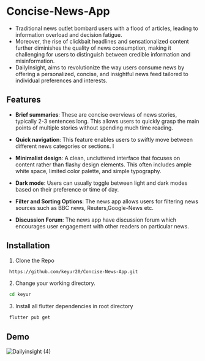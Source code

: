 # Concise-News-App

- Traditional news outlet bombard users with a flood of articles, leading to information overload and decision fatigue.
- Moreover, the rise of clickbait headlines and sensationalized content further diminishes the quality of news consumption, making it challenging for users to distinguish between credible information and misinformation.
- DailyInsight, aims to revolutionize the way users consume news by offering a personalized, concise, and insightful news feed tailored to individual preferences and interests.

## Features

- **Brief summaries**: These are concise overviews of news stories, typically 2-3 sentences long. This allows users to quickly grasp the main points of multiple stories without spending much time reading.
- **Quick navigation**: This feature enables users to swiftly move between different news categories or sections. I
- **Minimalist design**: A clean, uncluttered interface that focuses on content rather than flashy design elements. This often includes ample white space, limited color palette, and simple typography. 
- **Dark mode**: Users can usually toggle between light and dark modes based on their preference or time of day.
- **Filter and Sorting Options**: The news app allows users for filtering news sources such as BBC news, Reuters,Google-News etc.

- **Discussion Forum**: The news app have discussion forum which encourages user engagement with other readers on particular news.


## Installation

1. Clone the Repo

```bash
 https://github.com/keyur20/Concise-News-App.git
```
2. Change your working directory.
```bash
 cd keyur
```
3. Install all flutter dependencies in root directory
```bash
 flutter pub get 
```

## Demo
![Dailyinsight (4)](https://github.com/user-attachments/assets/e26d374d-01d2-489e-a137-130e71984f26)





